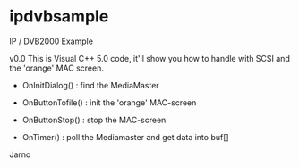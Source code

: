 # ipdvbsample
IP / DVB2000 Example

v0.0
  This is Visual C++ 5.0 code, it'll show you how to handle with SCSI 
  and the 'orange' MAC screen.

  - OnInitDialog()    :  find the MediaMaster
  - OnButtonTofile()  :  init the 'orange' MAC-screen
  - OnButtonStop()    :  stop the MAC-screen

  - OnTimer()         :  poll the Mediamaster and get data into buf[]

Jarno
